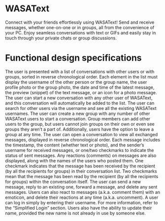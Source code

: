 # WASAText
Connect with your friends effortlessly using WASAText! Send and receive messages, whether one-on-one
or in groups, all from the convenience of your PC. Enjoy seamless conversations with text or GIFs and
easily stay in touch through your private chats or group discussions.

# Functional design specifications
The user is presented with a list of conversations with other users or with groups, sorted in reverse
chronological order. Each element in the list must display the username of the other person or the
group name, the user profile photo or the group photo, the date and time of the latest message,
the preview (snippet) of the text message, or an icon for a photo message. The user can start a new
conversation with any other user of WASAText, and this conversation will automatically be added
to the list. The user can search for other users via the username and see all the existing WASAText
usernames.
The user can create a new group with any number of other WASAText users to start a conversation.
Group members can add other users to the group, but users cannot join groups on their own or even
see groups they aren’t a part of. Additionally, users have the option to leave a group at any time.
The user can open a conversation to view all exchanged messages, displayed in reverse chronological
order. Each message includes the timestamp, the content (whether text or photo), and the sender’s
username for received messages, or one/two checkmarks to indicate the status of sent messages. Any
reactions (comments) on messages are also displayed, along with the names of the users who posted
them.
One checkmark indicates that the message has been received by the recipient (by all the recipients
for groups) in their conversation list. Two checkmarks mean that the message has been read by the
recipient (by all the recipients for groups) within the conversation itself.
The user can send a new message, reply to an existing one, forward a message, and delete any sent
messages. Users can also react to messages (a.k.a. comment them) with an emoticon, and delete their
reactions at any time (a.k.a. uncomment).
A user can log in simply by entering their username. For more information, refer to the “Simplified
Login” section. Users also have the ability to update their name, provided the new name is not already
in use by someone else.
